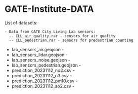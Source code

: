 # GATE-Institute-DATA

List of datasets:

    - Data from GATE City Living Lab sensors:
      -- CLL_air_quality.rar - sensors for air quality
      -- CLL_pedestrian.rar - sensors for predestrian counting
      
- lab_sensors_air.geojson -
- lab_sensors_lidar.geojson -
- lab_sensors_noise.geojson -
- lab_sensors_pedestrian.geojson -
- prediction_20231112_no2.csv -
- prediction_20231112_o3.csv -
- prediction_20231112_pm10.csv -
- prediction_20231112_so2.csv - 
